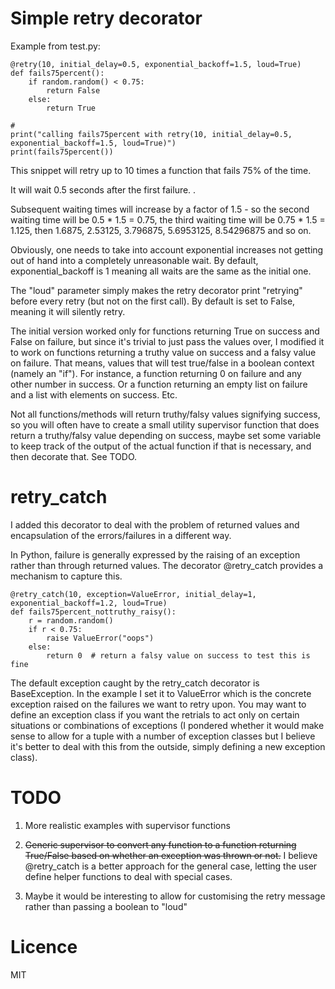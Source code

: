 # Simple retry decorator
 
Example from test.py:

    @retry(10, initial_delay=0.5, exponential_backoff=1.5, loud=True)
    def fails75percent():
        if random.random() < 0.75:
            return False
        else:
            return True
    
    # 
    print("calling fails75percent with retry(10, initial_delay=0.5, exponential_backoff=1.5, loud=True)")
    print(fails75percent())

This snippet will retry up to 10 times a function that fails 75% of the time.

It will wait 0.5 seconds after the first failure.                                                                                                                                                                                                                                                                                                                                                                                                                                                                                                                                                                                                                                                                                                                                                                                                                                                                                                                                                                                                                                                                                                                                                                                                                                                                                                                                                                                                                                                                                                                                                                                                                                                                                                                                                                                                                                                                                                                                                                                                                                                                                                                                                                                                                                                                                                                                                                                                                                                                                                                                                                                                                                                                                                                                                                                                                                                                                                                                                                                                                                                                                                                                                                                                                                                                                                                                                                                                                                                                                                                                                                                                                                                                                                                                                                                                                                                                                                                                                                                                                                                                                                                                                                                                                                                                                                                                                                                                                                                                                                                                                                                                                                                                                                                                                                                                                                                                                                                                                                                                                                                                                                                                                                                                                                                                                                                                                                                                                                                                                                                                                                                                                                                                                                                                                                                                                                                                                                                                                                                                                                                                                                                                                                                                                                                                                                                                                                                                                                                                                                                                                                                                                                                                                                                                                                                                                                                                                                                                                                                                                                                                                                                                                                                                                                                                                                                                                                                                                                                                                                                                                                                                                                                                                                                                                                                                                                                                                                                                                                                                                                                                                                                                                                                                                                                                                                                                                                                                                                                                                                                                                                                                                                                                                                                                                                                                                                                                                                                                                                                                                                                                                                                                                                                                                                                                                                                                                                                                                                                                                                                                                                                                                                                                                                                                                                                                                                                                                                                                                                                                                                                                                                                                                                                                                                                                                                                                                                                                                                                                                                                                                                                                                                                                                                                                                                                                                                                                                                                                                                                                                                                                                                                                                                                                                                                                                                                                                                                                                                                                                                                                                                                                                                                                                                                                                                                                                                                                                                                                                                                                                                                                                                                                                                                                                                                                                                                                                                                                                                                                                                                                                                                                                                                                                                                                                                                                                                                                                                                                                                                                                                                                                                                                                                                                                                                                                                                                                                                                                                                                                                                                                                                                                                                                                                                                                                                                                                                                                                                                                                                                                                                                                                                                                                                                                                                                                                                                                                                                                                                                                                                                                                                                                                                                                                                                                                                                                                                                                                                                                                                                                                                                                                                                                                                                                                                                                                                                                                                                                                                                                                                                                                                                                                                                                                                                                                                                                                                                                                                                                                                                                                                                                                                                                                                                                                                                                                                                                                                                                                                                                                                                                                                                                                                                                                                                                                                                                                                                                                                                                                                                                                                                                                                                                                                                                                                                                                                                                                                                                                                                                                                                                                                                                                                                                                                                                                                                                                                                                                                                                                                                                                                                                                                                                                                                                                                                                                                                                                                                                                                                     .

Subsequent waiting times will increase by a factor of 1.5 - so the second waiting time will be 0.5 * 1.5 = 0.75, 
the third waiting time will be 0.75 * 1.5 = 1.125, then 1.6875, 2.53125, 3.796875, 5.6953125, 8.54296875 and so on.

Obviously, one needs to take into account exponential increases not getting out of hand into a completely unreasonable
 wait. By default, exponential_backoff is 1 meaning all waits are the same as the initial one.
 
The "loud" parameter simply makes the retry decorator print "retrying" before every retry (but not on the first call).
By default is set to False, meaning it will silently retry.

The initial version worked only for functions returning True on success and False on failure, but since it's trivial to
just pass the values over, I modified it to work on functions returning a truthy value on success and a falsy value on
failure. That means, values that will test true/false in a boolean context (namely an "if"). For instance, a function
returning 0 on failure and any other number in success. Or a function returning an empty list on failure and a list with
elements on success. Etc.

Not all functions/methods will return truthy/falsy values signifying success, so you will often have to create a small
utility supervisor function that does return a truthy/falsy value depending on success, maybe set some variable to keep
track of the output of the actual function if that is necessary, and then decorate that. See TODO.

# retry_catch

I added this decorator to deal with the problem of returned values and encapsulation of the errors/failures in a
different way.

In Python, failure is generally expressed by the raising of an exception rather than through returned values. The
decorator @retry_catch provides a mechanism to capture this.


    @retry_catch(10, exception=ValueError, initial_delay=1, exponential_backoff=1.2, loud=True)
    def fails75percent_nottruthy_raisy():
        r = random.random()
        if r < 0.75:
            raise ValueError("oops")
        else:
            return 0  # return a falsy value on success to test this is fine

The default exception caught by the retry_catch decorator is BaseException. In the example I set it to ValueError which
is the concrete exception raised on the failures we want to retry upon. You may want to define an exception class if 
you want the retrials to act only on certain situations or combinations of exceptions (I pondered whether it would make
sense to allow for a tuple with a number of exception classes but I believe it's better to deal with this from the 
outside, simply defining a new exception class).

# TODO

1. More realistic examples with supervisor functions

2. ~~Generic supervisor to convert any function to a function returning True/False
based on whether an exception was thrown or not.~~ I believe @retry_catch is a better approach for the general case,
letting the user define helper functions to deal with special cases.

3. Maybe it would be interesting to allow for customising the retry message rather than passing a boolean to "loud"

# Licence

MIT
